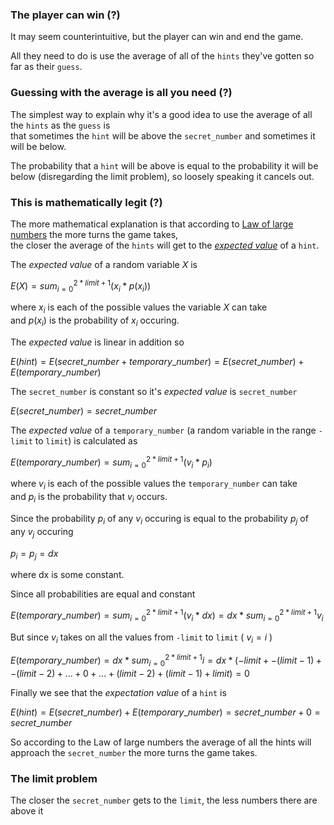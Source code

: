 ### The player can win (?)

It may seem counterintuitive, but the player can win and end the game.

All they need to do is use the average of all of the `hints` they've gotten so far as their `guess`. 


### Guessing with the average is all you need (?)

The simplest way to explain why it's a good idea to use the average of all the `hints` as the `guess` is  
that sometimes the `hint` will be above the `secret_number` and sometimes it will be below.

The probability that a `hint` will be above is equal to the probability it will be below (disregarding the limit problem), so loosely speaking it cancels out.



### This is mathematically legit (?)

The more mathematical explanation is that according to [Law of large numbers](https://en.wikipedia.org/wiki/Law_of_large_numbers) the more turns the game takes,  
the closer the average of the `hints` will get to the [*expected value*](https://en.wikipedia.org/wiki/Expected_value) of a `hint`.

The *expected value* of a random variable $X$ is 

$` E(X) = sum_{i=0}^{2*limit+1} ( x_i * p(x_i) ) `$  

where $x_i$ is each of the possible values the variable $X$ can take  
and $p(x_i)$ is the probability of $x_i$ occuring.


The *expected value* is linear in addition so  

$` E(hint) = E(secret\_number + temporary\_number) = E(secret\_number) + E(temporary\_number) `$  


The `secret_number` is constant so it's *expected value* is `secret_number`  

$` E(secret\_number) = secret\_number `$

The *expected value* of a `temporary_number` (a random variable in the range `-limit` to `limit`) is calculated as  

$` E(temporary\_number) = sum_{i=0}^{2*limit+1} (v_i * p_i) `$ 

where $v_i$ is each of the possible values the `temporary_number` can take  
and $p_i$ is the probability that $v_i$ occurs. 

Since the probability $p_i$ of any $v_i$ occuring is equal to the probability $p_j$ of any $v_j$ occuring  

$` p_i = p_j = dx `$  

where dx is some constant.  

Since all probabilities are equal and constant  

$` E(temporary\_number) = sum_{i=0}^{2*limit+1} (v_i * dx)  = dx * sum_{i=0}^{2*limit+1} v_i `$  

But since $v_i$ takes on all the values from `-limit` to `limit`  ( $` v_i = i `$ )  

$` E(temporary\_number) = dx * sum_{i=0}^{2*limit+1} i = dx * (-limit + -(limit-1) + -(limit-2) + ... + 0 + ... + (limit-2) + (limit-1) + limit ) = 0`$  

Finally we see that the *expectation value* of a `hint` is  

$` E(hint) = E(secret\_number) + E(temporary\_number) = secret\_number + 0 = secret\_number`$

So according to the Law of large numbers the average of all the hints will approach the `secret_number` the more turns the game takes.

### The limit problem

The closer the `secret_number` gets to the `limit`, the less numbers there are above it
